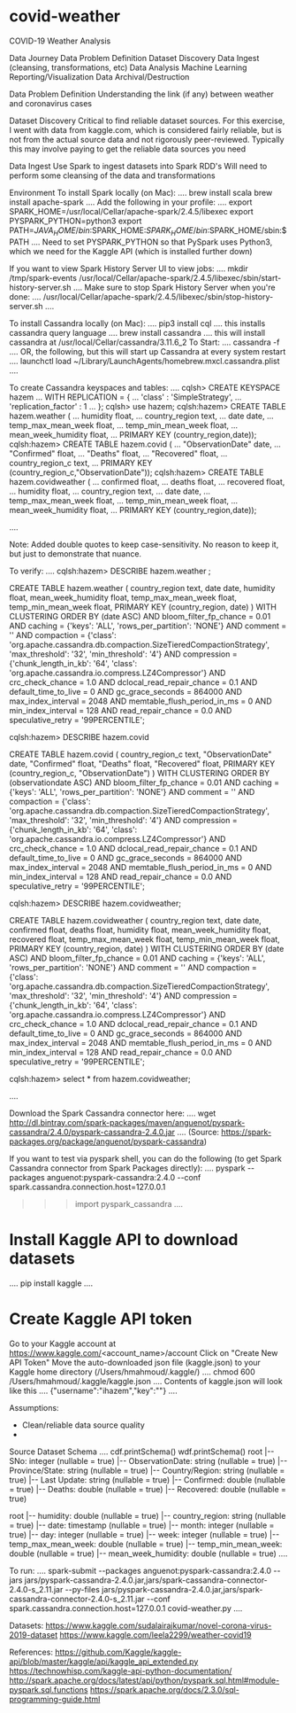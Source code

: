 # covid-weather
COVID-19 Weather Analysis

Data Journey
Data Problem Definition
Dataset Discovery
Data Ingest (cleansing, transformations, etc)
Data Analysis
Machine Learning
Reporting/Visualization
Data Archival/Destruction


Data Problem Definition
Understanding the link (if any) between weather and coronavirus cases

Dataset Discovery
Critical to find reliable dataset sources. For this exercise, I went with data from kaggle.com, which is considered fairly reliable, but is not from the actual source data and not rigorously peer-reviewed.
Typically this may involve paying to get the reliable data sources you need

Data Ingest
Use Spark to ingest datasets into Spark RDD's
Will need to perform some cleansing of the data and transformations




Environment
To install Spark locally (on Mac):
....
brew install scala
brew install apache-spark
....
Add the following in your profile:
....
export SPARK_HOME=/usr/local/Cellar/apache-spark/2.4.5/libexec
export PYSPARK_PYTHON=python3
export PATH=$JAVA_HOME/bin:$SPARK_HOME:$SPARK_HOME/bin:$SPARK_HOME/sbin:$PATH
....
Need to set PYSPARK_PYTHON so that PySpark uses Python3, which we need for the Kaggle API (which is installed further down)

If you want to view Spark History Server UI to view jobs:
....
mkdir /tmp/spark-events
/usr/local/Cellar/apache-spark/2.4.5/libexec/sbin/start-history-server.sh
....
Make sure to stop Spark History Server when you're done:
....
/usr/local/Cellar/apache-spark/2.4.5/libexec/sbin/stop-history-server.sh
....



To install Cassandra locally (on Mac):
....
pip3 install cql
....
  this installs cassandra query language
....
brew install cassandra
....
  this will install cassandra at /usr/local/Cellar/cassandra/3.11.6_2
To Start:
....
  cassandra -f
....
OR, the following, but this will start up Cassandra at every system restart
....
  launchctl load ~/Library/LaunchAgents/homebrew.mxcl.cassandra.plist
....


To create Cassandra keyspaces and tables:
....
cqlsh> CREATE KEYSPACE hazem
   ... WITH REPLICATION = {
   ... 'class' : 'SimpleStrategy',
   ... 'replication_factor' : 1
   ... };
cqlsh> use hazem;
cqlsh:hazem> CREATE TABLE hazem.weather (
         ... humidity float,
         ... country_region text,
         ... date date,
         ... temp_max_mean_week float,
         ... temp_min_mean_week float,
         ... mean_week_humidity float,
         ... PRIMARY KEY (country_region,date));
cqlsh:hazem> CREATE TABLE hazem.covid (
         ... "ObservationDate" date,
         ... "Confirmed" float,
         ... "Deaths" float,
         ... "Recovered" float,
         ... country_region_c text,
         ... PRIMARY KEY (country_region_c,"ObservationDate"));
cqlsh:hazem> CREATE TABLE hazem.covidweather (
         ... confirmed float,
         ... deaths float,
         ... recovered float,
         ... humidity float,
         ... country_region text,
         ... date date,
         ... temp_max_mean_week float,
         ... temp_min_mean_week float,
         ... mean_week_humidity float,
         ... PRIMARY KEY (country_region,date));

....

Note: Added double quotes to keep case-sensitivity. No reason to keep it, but just to demonstrate that nuance.


To verify:
....
cqlsh:hazem> DESCRIBE hazem.weather ;

CREATE TABLE hazem.weather (
    country_region text,
    date date,
    humidity float,
    mean_week_humidity float,
    temp_max_mean_week float,
    temp_min_mean_week float,
    PRIMARY KEY (country_region, date)
) WITH CLUSTERING ORDER BY (date ASC)
    AND bloom_filter_fp_chance = 0.01
    AND caching = {'keys': 'ALL', 'rows_per_partition': 'NONE'}
    AND comment = ''
    AND compaction = {'class': 'org.apache.cassandra.db.compaction.SizeTieredCompactionStrategy', 'max_threshold': '32', 'min_threshold': '4'}
    AND compression = {'chunk_length_in_kb': '64', 'class': 'org.apache.cassandra.io.compress.LZ4Compressor'}
    AND crc_check_chance = 1.0
    AND dclocal_read_repair_chance = 0.1
    AND default_time_to_live = 0
    AND gc_grace_seconds = 864000
    AND max_index_interval = 2048
    AND memtable_flush_period_in_ms = 0
    AND min_index_interval = 128
    AND read_repair_chance = 0.0
    AND speculative_retry = '99PERCENTILE';

cqlsh:hazem> DESCRIBE hazem.covid

CREATE TABLE hazem.covid (
    country_region_c text,
    "ObservationDate" date,
    "Confirmed" float,
    "Deaths" float,
    "Recovered" float,
    PRIMARY KEY (country_region_c, "ObservationDate")
) WITH CLUSTERING ORDER BY (observationdate ASC)
    AND bloom_filter_fp_chance = 0.01
    AND caching = {'keys': 'ALL', 'rows_per_partition': 'NONE'}
    AND comment = ''
    AND compaction = {'class': 'org.apache.cassandra.db.compaction.SizeTieredCompactionStrategy', 'max_threshold': '32', 'min_threshold': '4'}
    AND compression = {'chunk_length_in_kb': '64', 'class': 'org.apache.cassandra.io.compress.LZ4Compressor'}
    AND crc_check_chance = 1.0
    AND dclocal_read_repair_chance = 0.1
    AND default_time_to_live = 0
    AND gc_grace_seconds = 864000
    AND max_index_interval = 2048
    AND memtable_flush_period_in_ms = 0
    AND min_index_interval = 128
    AND read_repair_chance = 0.0
    AND speculative_retry = '99PERCENTILE';

cqlsh:hazem> DESCRIBE hazem.covidweather;

CREATE TABLE hazem.covidweather (
    country_region text,
    date date,
    confirmed float,
    deaths float,
    humidity float,
    mean_week_humidity float,
    recovered float,
    temp_max_mean_week float,
    temp_min_mean_week float,
    PRIMARY KEY (country_region, date)
) WITH CLUSTERING ORDER BY (date ASC)
    AND bloom_filter_fp_chance = 0.01
    AND caching = {'keys': 'ALL', 'rows_per_partition': 'NONE'}
    AND comment = ''
    AND compaction = {'class': 'org.apache.cassandra.db.compaction.SizeTieredCompactionStrategy', 'max_threshold': '32', 'min_threshold': '4'}
    AND compression = {'chunk_length_in_kb': '64', 'class': 'org.apache.cassandra.io.compress.LZ4Compressor'}
    AND crc_check_chance = 1.0
    AND dclocal_read_repair_chance = 0.1
    AND default_time_to_live = 0
    AND gc_grace_seconds = 864000
    AND max_index_interval = 2048
    AND memtable_flush_period_in_ms = 0
    AND min_index_interval = 128
    AND read_repair_chance = 0.0
    AND speculative_retry = '99PERCENTILE';

cqlsh:hazem> select * from hazem.covidweather;

....


Download the Spark Cassandra connector here:
....
wget http://dl.bintray.com/spark-packages/maven/anguenot/pyspark-cassandra/2.4.0/pyspark-cassandra-2.4.0.jar
....
(Source: https://spark-packages.org/package/anguenot/pyspark-cassandra)


If you want to test via pyspark shell, you can do the following (to get Spark Cassandra connector from Spark Packages directly):
....
pyspark --packages anguenot:pyspark-cassandra:2.4.0 --conf spark.cassandra.connection.host=127.0.0.1
>>> import pyspark_cassandra
....



# Install Kaggle API to download datasets
....
pip install kaggle
....

# Create Kaggle API token
Go to your Kaggle account at https://www.kaggle.com/<account_name>/account
Click on "Create New API Token"
Move the auto-downloaded json file (kaggle.json) to your Kaggle home directory (/Users/hmahmoud/.kaggle/)
....
chmod 600 /Users/hmahmoud/.kaggle/kaggle.json
....
Contents of kaggle.json will look like this
....
{"username":"ihazem","key":"<KEY>"}
....

Assumptions:
* Clean/reliable data source quality
* 

Source Dataset Schema
....
cdf.printSchema()
wdf.printSchema()
root
 |-- SNo: integer (nullable = true)
 |-- ObservationDate: string (nullable = true)
 |-- Province/State: string (nullable = true)
 |-- Country/Region: string (nullable = true)
 |-- Last Update: string (nullable = true)
 |-- Confirmed: double (nullable = true)
 |-- Deaths: double (nullable = true)
 |-- Recovered: double (nullable = true)

root
 |-- humidity: double (nullable = true)
 |-- country_region: string (nullable = true)
 |-- date: timestamp (nullable = true)
 |-- month: integer (nullable = true)
 |-- day: integer (nullable = true)
 |-- week: integer (nullable = true)
 |-- temp_max_mean_week: double (nullable = true)
 |-- temp_min_mean_week: double (nullable = true)
 |-- mean_week_humidity: double (nullable = true)
....


To run:
....
spark-submit --packages anguenot:pyspark-cassandra:2.4.0 --jars jars/pyspark-cassandra-2.4.0.jar,jars/spark-cassandra-connector-2.4.0-s_2.11.jar --py-files jars/pyspark-cassandra-2.4.0.jar,jars/spark-cassandra-connector-2.4.0-s_2.11.jar --conf spark.cassandra.connection.host=127.0.0.1 covid-weather.py
....


Datasets:
https://www.kaggle.com/sudalairajkumar/novel-corona-virus-2019-dataset
https://www.kaggle.com/leela2299/weather-covid19

References:
https://github.com/Kaggle/kaggle-api/blob/master/kaggle/api/kaggle_api_extended.py
https://technowhisp.com/kaggle-api-python-documentation/
http://spark.apache.org/docs/latest/api/python/pyspark.sql.html#module-pyspark.sql.functions
https://spark.apache.org/docs/2.3.0/sql-programming-guide.html
